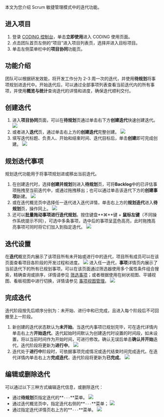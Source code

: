 本文为您介绍 Scrum 敏捷管理模式中的迭代功能。


## 进入项目

1. 登录 [CODING 控制台](https://console.cloud.tencent.com/coding)，单击**立即使用**进入 CODING 使用页面。
2. 点击团队首页左侧的“项目”进入项目列表页，选择并进入目标项目。
3. 单击左侧菜单栏中的**项目协同**功能页。 

## 功能介绍

团队可以根据研发效能，将开发工作分为 2-3 周一次的迭代，并使用**待规划**将事项规划进迭代中。开始迭代后，可以通过全部事项列表查看当前迭代内的所有事项，并使用**概览与统计**查询迭代的详情和进度，确保迭代顺利交付。

## 创建迭代[](#create)

1. 进入**项目协同**页面，可以在**待规划**页通过单击右下方**创建迭代**快速创建迭代。
![](https://main.qcloudimg.com/raw/3d515f8ced117e24bb634879cf1dc4b9.png)
1. 或者进入**迭代**页，通过单击右上方的**创建迭代**完整创建。
![](https://main.qcloudimg.com/raw/8d6e944f07d4e6e4eb55310ee9d97cb2.png)
1. 填写迭代标题、负责人、开始和结束时间、迭代目标后，单击**创建**即可完成创建。
![](https://main.qcloudimg.com/raw/0fa77ca03680cf8e5343a56638c47ff2.png)

## 规划迭代事项[](#plan)

规划迭代功能用于将事项规划进或移出当前迭代。

1. 在创建迭代时，选择**创建并规划**则进入**待规划**页，可将**Backlog**中的已评估事项拖拽至当前迭代中，或通过拖拽移出；也可以通过单击该迭代下方的**创建事项**新建。
![](https://main.qcloudimg.com/raw/4ae2c8ff43164acb554ceaaffd440405.png)
1. 或在迭代概览页中选择任一迭代进入迭代详情，单击右上方的**规划迭代**进入**待规划**页，操作同上。
![](https://main.qcloudimg.com/raw/c1dd86b083f4fe134e084ba14de84462.png)
1. 还可以**批量拖动事项进行迭代规划**。按住键盘**⌘**键 + **鼠标左键**（不同操作系统提示不同），可选中多条事项，选中后的事项呈蓝色高亮，此时拖拽高亮事项可同时将它们加入到指定迭代。
![](https://main.qcloudimg.com/raw/96c64fc7d973d03c6ab09ef49cf56d6c.png)

## 迭代设置[](#setting)

在**迭代**概览页内展示了该项目所有未开始或进行中的迭代，项目所有成员可以在该页面查看项目各阶段的开发过程和进度。
![](https://main.qcloudimg.com/raw/2118ae697ce5f5553c02fd9188d7ae42.png)
进入任一迭代，**事项**详情页内展示了当前迭代下的所有已规划事项，可以在该页面通过筛选器使用多个属性条件组合搜索，精确查询或排序，详情请参见 [筛选事项](https://cloud.tencent.com/document/product/1113/58823)；或者根据使用在树状视图、平铺视图、看板视图中进行切换，详情请参见 [事项视图管理](https://cloud.tencent.com/document/product/1113/58827)。
![](https://main.qcloudimg.com/raw/1ebbd875e2098873d1ef9e2a15b16d4f.png)

## 完成迭代[](#end)

迭代阶段按先后顺序分别为：未开始、进行中和已完成，且进入每个阶段后不可回撤至上一阶段。

1. 新创建的迭代状态默认为**未开始**。当迭代内事项已规划完毕，可在迭代详情内单击右上方**开始迭代**。迭代起始时间默认为创建迭代时设置的时间段，如未设置，将以当前时间作为开始时间，可进行修改。确认无误后单击**确认并开始**迭代，迭代阶段将更新为**进行中**。
![](https://main.qcloudimg.com/raw/77729cae1da1565ff8726f1b1c866c4d.png)
1. 迭代处于**进行中**阶段时，可依据事项完成情况或迭代结束时间完成迭代。在迭代详情内单击右上方**完成迭代**，迭代阶段将更新为**已完成**。
![](https://main.qcloudimg.com/raw/fa4f0b3177199d31a53853f8a26a4508.png)

## 编辑或删除迭代[](#edit)

可以通过以下三种方式编辑迭代信息，或删除迭代：
-   通过**待规划**页指定迭代的**`···`**菜单。
![](https://main.qcloudimg.com/raw/820c9e7377509b2afd6254f7706e1752.png)
-   通过迭代概览页中，指定迭代右侧的**`···`**菜单；
![](https://main.qcloudimg.com/raw/03db397ece66053d89f304b07a8eafc0.png)
-   通过指定迭代详情页右上方的**`···`**菜单。
![](https://main.qcloudimg.com/raw/d872f5697acc218858f7e30a33d4516c.png)

